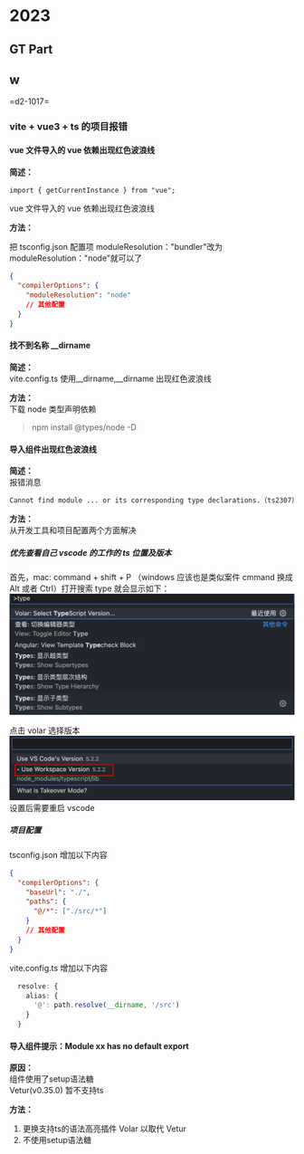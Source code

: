 # 2023

## GT Part

## w

=d2-1017=

### vite + vue3 + ts 的项目报错

#### vue 文件导入的 vue 依赖出现红色波浪线

**简述：**

```vue
import { getCurrentInstance } from "vue";
```

vue 文件导入的 vue 依赖出现红色波浪线

**方法：**

把 tsconfig.json 配置项 moduleResolution："bundler"改为 moduleResolution："node"就可以了

```json
{
  "compilerOptions": {
    "moduleResolution": "node"
    // 其他配置
  }
}
```

#### 找不到名称 \_\_dirname

**简述：**  
vite.config.ts 使用\_\_dirname,\_\_dirname 出现红色波浪线

**方法：**  
下载 node 类型声明依赖

> npm install @types/node -D

#### 导入组件出现红色波浪线

**简述：**  
报错消息

```cmd
Cannot find module ... or its corresponding type declarations.（ts2307）
```

**方法：**  
从开发工具和项目配置两个方面解决

##### 优先查看自己 vscode 的工作的 ts 位置及版本

首先，mac: command + shift + P （windows 应该也是类似案件 cmmand 换成 Alt 或者 Ctrl）打开搜索 type 就会显示如下：
![Alt text](image.png)

点击 volar 选择版本
![Alt text](image-1.png)
设置后需要重启 vscode

##### 项目配置

tsconfig.json 增加以下内容

```json
{
  "compilerOptions": {
    "baseUrl": "./",
    "paths": {
      "@/*": ["./src/*"]
    }
    // 其他配置
  }
}
```

vite.config.ts 增加以下内容

```ts
  resolve: {
    alias: {
      '@': path.resolve(__dirname, '/src')
    }
  }
```

#### 导入组件提示：Module xx has no default export

**原因：**  
组件使用了setup语法糖  
Vetur(v0.35.0) 暂不支持ts

**方法：**  
1. 更换支持ts的语法高亮插件 Volar 以取代 Vetur  
2. 不使用setup语法糖